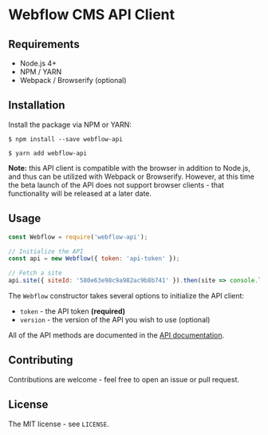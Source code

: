 # Webflow CMS API Client

## Requirements

* Node.js 4+
* NPM / YARN
* Webpack / Browserify (optional)

## Installation

Install the package via NPM or YARN:

```shell
$ npm install --save webflow-api

$ yarn add webflow-api
```

**Note:** this API client is compatible with the browser in addition to Node.js, and thus can be utilized with Webpack or Browserify.  However, at this time the beta launch of the API does not support browser clients - that functionality will be released at a later date.

## Usage

```javascript
const Webflow = require('webflow-api');

// Initialize the API
const api = new Webflow({ token: 'api-token' });

// Fetch a site
api.site({ siteId: '580e63e98c9a982ac9b8b741' }).then(site => console.log(site));
```

The `Webflow` constructor takes several options to initialize the API client:

* `token` - the API token **(required)**
* `version` - the version of the API you wish to use (optional)

All of the API methods are documented in the [API documentation](https://developers.webflow.com).

## Contributing

Contributions are welcome - feel free to open an issue or pull request.

## License

The MIT license - see `LICENSE`.
